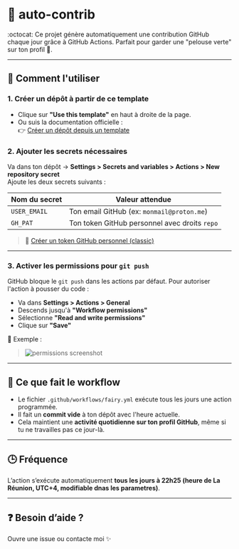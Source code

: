 # 🌱 auto-contrib

:octocat: Ce projet génère automatiquement une contribution GitHub chaque jour grâce à GitHub Actions. Parfait pour garder une "pelouse verte" sur ton profil 🌿.

---

## 🚀 Comment l'utiliser

### 1. Créer un dépôt à partir de ce template
- Clique sur **"Use this template"** en haut à droite de la page.
- Ou suis la documentation officielle :  
  👉 [Créer un dépôt depuis un template](https://docs.github.com/en/github/creating-cloning-and-archiving-repositories/creating-a-repository-from-a-template)

### 2. Ajouter les secrets nécessaires
Va dans ton dépôt → **Settings > Secrets and variables > Actions > New repository secret**  
Ajoute les deux secrets suivants :

| Nom du secret | Valeur attendue |
|---------------|------------------|
| `USER_EMAIL`  | Ton email GitHub (ex: `monmail@proton.me`) |
| `GH_PAT`      | Ton token GitHub personnel avec droits `repo` |

> 📌 [Créer un token GitHub personnel (classic)](https://github.com/settings/tokens/new)

---

### 3. Activer les permissions pour `git push`

GitHub bloque le `git push` dans les actions par défaut. Pour autoriser l'action à pousser du code :

- Va dans **Settings > Actions > General**
- Descends jusqu'à **"Workflow permissions"**
- Sélectionne **"Read and write permissions"**
- Clique sur **"Save"**

📸 Exemple :  
> ![permissions screenshot](<img width="821" alt="Capture d’écran 2025-05-01 à 21 50 27" src="https://github.com/user-attachments/assets/348aada5-1542-468a-8fb5-fdc1a1cd91cb" />
)

---

## 🔄 Ce que fait le workflow

- Le fichier `.github/workflows/fairy.yml` exécute tous les jours une action programmée.
- Il fait un **commit vide** à ton dépôt avec l'heure actuelle.
- Cela maintient une **activité quotidienne sur ton profil GitHub**, même si tu ne travailles pas ce jour-là.

---

## 🕒 Fréquence

L’action s’exécute automatiquement **tous les jours à 22h25 (heure de La Réunion, UTC+4, modifiable dnas les parametres)**.

---

## ❓ Besoin d’aide ?

Ouvre une issue ou contacte moi ✨
